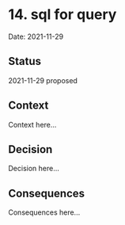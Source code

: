# 14. sql for query

Date: 2021-11-29

## Status

2021-11-29 proposed

## Context

Context here...

## Decision

Decision here...

## Consequences

Consequences here...
